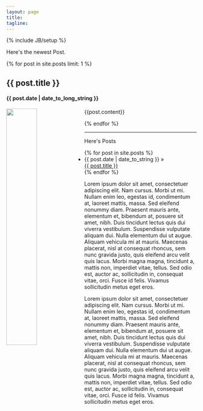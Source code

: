 ```yaml
---
layout: page
title:
tagline: 
---
```

{% include JB/setup %}

Here's the newest Post.

<div class="row">
	<div class="span12">  
		{% for post in site.posts limit: 1 %}
			<h2>{{ post.title }}</h2>
			<h4>{{ post.date | date_to_long_string }}</h4>
			<p>
			<img src="{{post.image}}" width="40%" style="float:left;margin:0 5px 0 0;" />
			{{post.content}}
			</p>
		{% endfor %}
	</div>
</div>
<hr>
<div class="row">  
	<div class="span4">
		<p>Here's Posts</p>
		<ul class="posts">
			{% for post in site.posts %}
			<li>
				<span>{{ post.date | date_to_string }}</span> &raquo; <br> <a href="{{ BASE_PATH }}{{ post.url }}">{{ post.title }}</a></li>
			{% endfor %}
		</ul>
	</div>  
	<div class="span4">
		<p>Lorem ipsum dolor sit amet, consectetuer adipiscing elit. Nam cursus. Morbi ut mi. Nullam enim leo, egestas id, condimentum at, laoreet mattis, massa. Sed eleifend nonummy diam. Praesent mauris ante, elementum et, bibendum at, posuere sit amet, nibh. Duis tincidunt lectus quis dui viverra vestibulum. Suspendisse vulputate aliquam dui. Nulla elementum dui ut augue. Aliquam vehicula mi at mauris. Maecenas placerat, nisl at consequat rhoncus, sem nunc gravida justo, quis eleifend arcu velit quis lacus. Morbi magna magna, tincidunt a, mattis non, imperdiet vitae, tellus. Sed odio est, auctor ac, sollicitudin in, consequat vitae, orci. Fusce id felis. Vivamus sollicitudin metus eget eros.</p>
	</div>  
	<div class="span4">
		<p>Lorem ipsum dolor sit amet, consectetuer adipiscing elit. Nam cursus. Morbi ut mi. Nullam enim leo, egestas id, condimentum at, laoreet mattis, massa. Sed eleifend nonummy diam. Praesent mauris ante, elementum et, bibendum at, posuere sit amet, nibh. Duis tincidunt lectus quis dui viverra vestibulum. Suspendisse vulputate aliquam dui. Nulla elementum dui ut augue. Aliquam vehicula mi at mauris. Maecenas placerat, nisl at consequat rhoncus, sem nunc gravida justo, quis eleifend arcu velit quis lacus. Morbi magna magna, tincidunt a, mattis non, imperdiet vitae, tellus. Sed odio est, auctor ac, sollicitudin in, consequat vitae, orci. Fusce id felis. Vivamus sollicitudin metus eget eros.</p>
	</div>  
</div> 

